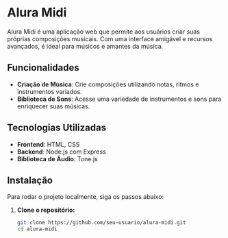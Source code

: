 # Alura Midi

Alura Midi é uma aplicação web que permite aos usuários criar suas próprias composições musicais. Com uma interface amigável e recursos avançados, é ideal para músicos e amantes da música.

## Funcionalidades

- **Criação de Música**: Crie composições utilizando notas, ritmos e instrumentos variados.
- **Biblioteca de Sons**: Acesse uma variedade de instrumentos e sons para enriquecer suas músicas.

## Tecnologias Utilizadas

- **Frontend**: HTML, CSS
- **Backend**: Node.js com Express
- **Biblioteca de Áudio**: Tone.js

## Instalação

Para rodar o projeto localmente, siga os passos abaixo:

1. **Clone o repositório:**
   ```bash
   git clone https://github.com/seu-usuario/alura-midi.git
   cd alura-midi
